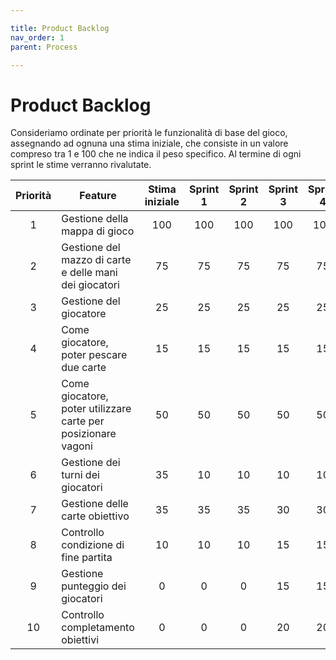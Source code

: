 ```yaml
---

title: Product Backlog
nav_order: 1
parent: Process

---
```


# Product Backlog
Consideriamo ordinate per priorità le funzionalità di base del gioco, assegnando ad ognuna una stima iniziale, che
consiste in un valore compreso tra 1 e 100 che ne indica il peso specifico. Al termine di ogni sprint le stime verranno
rivalutate.

| Priorità | Feature                                                       | Stima iniziale | Sprint 1 | Sprint 2 | Sprint 3 | Sprint 4 | Sprint 5 |
|:--------:|---------------------------------------------------------------|:--------------:|:--------:|:--------:|:--------:|:--------:|:--------:|
|    1     | Gestione della mappa di gioco                                 |      100       |   100    |   100    |   100    |   100    |          |
|    2     | Gestione del mazzo di carte e delle mani dei giocatori        |       75       |    75    |    75    |    75    |    75    |          |
|    3     | Gestione del giocatore                                        |       25       |    25    |    25    |    25    |    25    |          |
|    4     | Come giocatore, poter pescare due carte                       |       15       |    15    |    15    |    15    |    15    |          |
|    5     | Come giocatore, poter utilizzare carte per posizionare vagoni |       50       |    50    |    50    |    50    |    50    |          |
|    6     | Gestione dei turni dei giocatori                              |       35       |    10    |    10    |    10    |    10    |          |
|    7     | Gestione delle carte obiettivo                                |       35       |    35    |    35    |    30    |    30    |          |
|    8     | Controllo condizione di fine partita                          |       10       |    10    |    10    |    15    |    15    |          |
|    9     | Gestione punteggio dei giocatori                              |       0        |    0     |    0     |    15    |    15    |          |
|    10    | Controllo completamento obiettivi                             |       0        |    0     |    0     |    20    |    20    |          |
